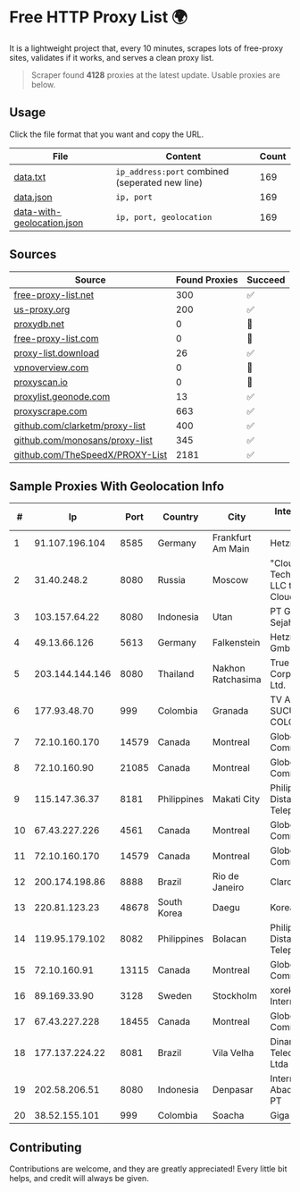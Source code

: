
# Free HTTP Proxy List 🌍

It is a lightweight project that, every 10 minutes, scrapes lots of free-proxy sites, validates if it works, and serves a clean proxy list.


> Scraper found **4128** proxies at the latest update. Usable proxies are below.

## Usage

Click the file format that you want and copy the URL.


|File|Content|Count|
|----|-------|-----|
|[data.txt](https://raw.githubusercontent.com/themiralay/Proxy-List-World/master/data.txt)|`ip_address:port` combined (seperated new line)|169|
|[data.json](https://raw.githubusercontent.com/themiralay/Proxy-List-World/master/data.json)|`ip, port`|169|
|[data-with-geolocation.json](https://raw.githubusercontent.com/themiralay/Proxy-List-World/master/data-with-geolocation.json)|`ip, port, geolocation`|169|

## Sources

|Source|Found Proxies|Succeed|
|------|-------------|-------|
|[free-proxy-list.net](https://free-proxy-list.net)|300|✅|
|[us-proxy.org](https://www.us-proxy.org)|200|✅|
|[proxydb.net](http://proxydb.net)|0|🚫|
|[free-proxy-list.com](https://free-proxy-list.com/?page=&port=&type%5B%5D=http&type%5B%5D=https&up_time=0&search=Search)|0|🚫|
|[proxy-list.download](https://www.proxy-list.download/HTTP)|26|✅|
|[vpnoverview.com](https://vpnoverview.com/privacy/anonymous-browsing/free-proxy-servers)|0|🚫|
|[proxyscan.io](https://www.proxyscan.io)|0|🚫|
|[proxylist.geonode.com](https://proxylist.geonode.com/api/proxy-list?limit=300&page=1&sort_by=lastChecked&sort_type=desc&protocols=http,https)|13|✅|
|[proxyscrape.com](https://api.proxyscrape.com/v2/?request=displayproxies&protocol=http&timeout=10000&country=all&ssl=all&anonymity=all)|663|✅|
|[github.com/clarketm/proxy-list](https://raw.githubusercontent.com/clarketm/proxy-list/master/proxy-list-raw.txt)|400|✅|
|[github.com/monosans/proxy-list](https://raw.githubusercontent.com/monosans/proxy-list/main/proxies/http.txt)|345|✅|
|[github.com/TheSpeedX/PROXY-List](https://raw.githubusercontent.com/TheSpeedX/PROXY-List/master/http.txt)|2181|✅|


## Sample Proxies With Geolocation Info

|#|Ip|Port|Country|City|Internet Service Provider|
|-|--|----|-------|----|-------------------------|
|1|91.107.196.104|8585|Germany|Frankfurt Am Main|Hetzner Online AG|
|2|31.40.248.2|8080|Russia|Moscow|"Cloud Technologies" LLC trading as Cloud.ru|
|3|103.157.64.22|8080|Indonesia|Utan|PT Graha Anugrah Sejahtera|
|4|49.13.66.126|5613|Germany|Falkenstein|Hetzner Online GmbH|
|5|203.144.144.146|8080|Thailand|Nakhon Ratchasima|True Internet Corporation CO. Ltd.|
|6|177.93.48.70|999|Colombia|Granada|TV AZTECA SUCURSAL COLOMBIA|
|7|72.10.160.170|14579|Canada|Montreal|GloboTech Communications|
|8|72.10.160.90|21085|Canada|Montreal|GloboTech Communications|
|9|115.147.36.37|8181|Philippines|Makati City|Philippine Long Distance Telephone Co.|
|10|67.43.227.226|4561|Canada|Montreal|GloboTech Communications|
|11|72.10.160.170|14579|Canada|Montreal|GloboTech Communications|
|12|200.174.198.86|8888|Brazil|Rio de Janeiro|Claro S.A|
|13|220.81.123.23|48678|South Korea|Daegu|Korea Telecom|
|14|119.95.179.102|8082|Philippines|Bolacan|Philippine Long Distance Telephone Co.|
|15|72.10.160.91|13115|Canada|Montreal|GloboTech Communications|
|16|89.169.33.90|3128|Sweden|Stockholm|xorek.cloud International LTD|
|17|67.43.227.228|18455|Canada|Montreal|GloboTech Communications|
|18|177.137.224.22|8081|Brazil|Vila Velha|Dinamica Telecomunicacoes Ltda|
|19|202.58.206.51|8080|Indonesia|Denpasar|Internet Madju Abad Millenindo, PT|
|20|38.52.155.101|999|Colombia|Soacha|Giga Fibra SAS|



## Contributing

Contributions are welcome, and they are greatly appreciated! Every
little bit helps, and credit will always be given.

